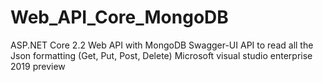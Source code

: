 # Web_API_Core_MongoDB
ASP.NET Core 2.2 Web API with MongoDB
Swagger-UI API to read all the Json formatting (Get, Put, Post, Delete)
Microsoft visual studio enterprise 2019 preview
